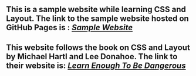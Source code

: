 ## This is a sample website while learning CSS and Layout. The link to the sample website hosted on GitHub Pages is : <a href="https://maxhass12.github.io/"><i>Sample Website</i></a>

## This website follows the book on CSS and Layout by Michael Hartl and Lee Donahoe. The link to their website is: <a href="https://www.learnenough.com"><i>Learn Enough To Be Dangerous</i></a>
